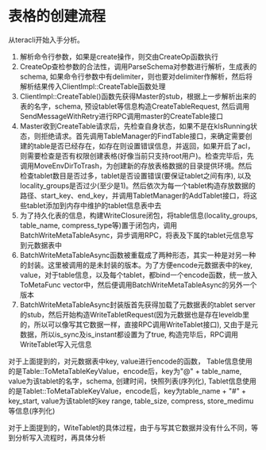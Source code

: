 # 表格的创建流程
从teracli开始入手分析。

1. 解析命令行参数，如果是create操作，则交由CreateOp函数执行
2. CreateOp查检参数的合法性，调用ParseSchema对参数进行解析，生成表的schema, 如果命令行参数中有delimiter，则也要对delimiter作解析，然后将解析结果传入ClientImpl::CreateTable函数处理
3. ClientImpl::CreateTable()函数先获得Master的stub，根据上一步解析出来的表的名字，schema, 预设tablet等信息构造CreateTableRequest, 然后调用SendMessageWithRetry进行RPC调用master的CreateTable接口
4. Master收到CreateTable请求后，先检查自身状态，如果不是在kIsRunning状态，则拒绝请求。首先调用TableManager的FindTable接口，来确定需要创建的table是否已经存在，如存在则设置错误信息，并返回，如果开启了acl，则需要检查是否有权限创建表格(好像当前只支持root用户)。检查完毕后，先调用MoveEnvDirToTrash，为创建新的存放表格数据的目录提供环境。然后检查tablet数目是否过多，tablet是否设置错误(要保证tablet之间有序), 以及locality\_groups是否过少(至少是1)。然后依次为每一个tablet构造存放数据的路径、start\_key、end\_key，并调用TabletManager的AddTablet接口，将这些tablet添加到内存中维护的tablet信息表中去
5. 为了持久化表的信息，构建WriteClosure闭包，将table信息(locality\_groups, table\_name, compress\_type等)置于闭包内，调用BatchWriteMetaTableAsync，异步调用RPC，将表及下属的tablet元信息写到元数据表中
6. BatchWriteMetaTableAsync函数被重载成了两种形态，其实一种是对另一种的封装。这里被调用的是未封装的版本。为了方便encode元数据表中的key, value，对于table信息，以及每个tablet，都bind一个encode函数，统一放入ToMetaFunc vector中，然后便调用BatchWriteMetaTableAsync的另外一个版本
7. BatchWriteMetaTableAsync封装版首先获得加载了元数据表的tablet server的stub，然后开始构造WriteTabletRequest(因为元数据也是存在leveldb里的，所以可以像写其它数据一样，直接RPC调用WriteTablet接口), 又由于是元数据，所以is\_sync及is\_instant都设置为了true, 构造完毕后，RPC调用WriteTablet写入元信息

对于上面提到的，对元数据表中key, value进行encode的函数， Table信息使用的是Table::ToMetaTableKeyValue，encode后，key为"@" + table\_name, value为该tablet的名字，schema, 创建时间，快照列表(序列化), Tablet信息使用的是Tablet::ToMetaTableKeyValue，encode后，key为table\_name + "#" + key\_start, value为该tablet的key range, table\_size, compress, store\_medimu等信息(序列化)

对于上面提到的，WiteTablet的具体过程，由于与写其它数据并没有什么不同，等到分析写入流程时，再具体分析